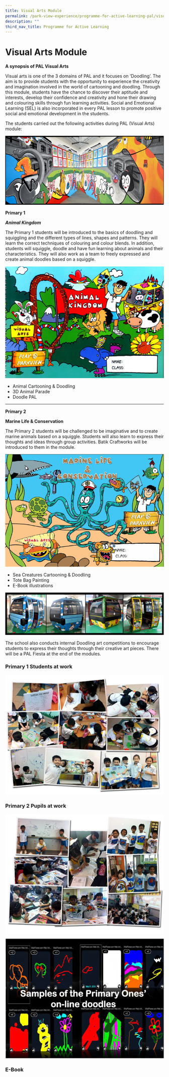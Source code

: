```yaml
---
title: Visual Arts Module
permalink: /park-view-experience/programme-for-active-learning-pal/visual-arts-module/
description: ""
third_nav_title: Programme for Active Learning
---
```

# **Visual Arts Module**

**A synopsis of PAL Visual Arts**

Visual arts is one of the 3 domains of PAL and it focuses on ‘Doodling’. The aim is to provide students with the opportunity to experience the creativity and imagination involved in the world of cartooning and doodling. Through this module, students have the chance to discover their aptitude and interests, develop their confidence and creativity and hone their drawing and colouring skills through fun learning activities. Social and Emotional Learning (SEL) is also incorporated in every PAL lesson to promote positive social and emotional development in the students.

The students carried out the following activities during PAL (Visual Arts) module:

![](/images/WallMural.jpg)

**Primary 1**

**_Animal Kingdom_**

The Primary 1 students will be introduced to the basics of doodling and squiggling and the different types of lines, shapes and patterns. They will learn the correct techniques of colouring and colour blends. In addition, students will squiggle, doodle and have fun learning about animals and their characteristics. They will also work as a team to freely expressed and create animal doodles based on a squiggle.

![](/images/palcover.jpg)

* Animal Cartooning & Doodling
* 3D Animal Parade
* Doodle PAL

------------------------------------------------------------------------


**Primary 2**

**Marine Life & Conservation**

The Primary 2 students will be challenged to be imaginative and to create marine animals based on a squiggle. Students will also learn to express their thoughts and ideas through group activities. Batik Craftworks will be introduced to them in the module.

![](/images/P2Cover.jpg)

* Sea Creatures Cartooning & Doodling
* Tote Bag Painting
* E-Book illustrations

![](/images/BannerCable.jpg)

The school also conducts internal Doodling art competitions to encourage students to express their thoughts through their creative art pieces. There will be a PAL Fiesta at the end of the modules.

### Primary 1 Students at work

![](/images/P1.jpg)

### Primary 2 Pupils at work

![](/images/P2.jpg)

![](/images/Sample.jpg)

### E-Book